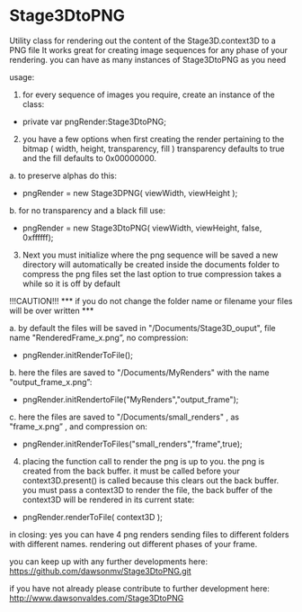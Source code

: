 # Stage3DtoPNG
Utility class for rendering out the content of the Stage3D.context3D to a PNG file
It works great for creating image sequences for any phase of your rendering.
you can have as many instances of Stage3DtoPNG as you need

usage:

1. for every sequence of images you require, create an instance of the class:

- private var pngRender:Stage3DtoPNG;


2. you have a few options when first creating the render pertaining to the bitmap ( width, height, transparency, fill )
transparency defaults to true and the fill defaults to 0x00000000.

 a. to preserve alphas do this:

- pngRender = new Stage3DPNG( viewWidth, viewHeight );


 b. for no transparency and a black fill use:

- pngRender = new Stage3DtoPNG( viewWidth, viewHeight, false, 0xffffff);


3. Next you must initialize where the png sequence will be saved
a new directory will automatically be created inside the documents folder
to compress the png files set the last option to true
compression takes a while so it is off by default

!!!CAUTION!!! 
*** if you do not change the folder name or filename your files will be over written ***

 a. by default the files will be saved in "/Documents/Stage3D_ouput", file name "RenderedFrame_x.png”, no compression:

- pngRender.initRenderToFile();

 b. here the files are saved to "/Documents/MyRenders" with the name "output_frame_x.png”:

- pngRender.initRendertoFile("MyRenders","output_frame");

 c. here the files are saved to "/Documents/small_renders" , as "frame_x.png” , and compression on:

- pngRender.initRenderToFiles("small_renders","frame",true);


4. placing the function call to render the png is up to you. the png is created from the back buffer.
it must be called before your context3D.present() is called because this clears out the back buffer.
you must pass a context3D to render the file, the back buffer of the context3D will be rendered in its current state:

- pngRender.renderToFile( context3D );


in closing:
yes you can have 4 png renders sending files to different folders with different names.
rendering out different phases of your frame.

you can keep up with any further developments here:
https://github.com/dawsonmv/Stage3DtoPNG.git

if you have not already please contribute to further development here:
http://www.dawsonvaldes.com/Stage3DtoPNG
